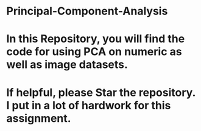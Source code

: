 # Principal-Component-Analysis

# In this Repository, you will find the code for using PCA on numeric as well as image datasets.
# If helpful, please Star the repository. I put in a lot of hardwork for this assignment.
